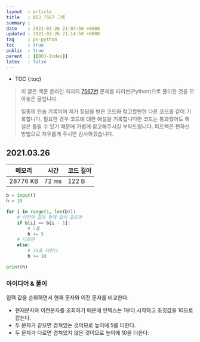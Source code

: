 ```yaml
---
layout  : article
title   : BOJ_7567 그릇
summary : 
date    : 2021-03-26 21:07:50 +0900
updated : 2021-03-26 21:14:50 +0900
tag     : ps-python
toc     : true
public  : true
parent  : [[BOJ-Index]]
latex   : false
---
```

* TOC
{:toc}

> 이 글은 백준 온라인 저지의 [7567번](https://www.acmicpc.net/problem/7567) 문제를 파이썬(Python)으로 풀이한 것을 모아놓은 글입니다.
>
> 일종의 연습 기록이며 제가 정답을 받은 코드와 참고할만한 다른 코드를 같이 기록합니다. 필요한 경우 코드에 대한 해설을 기록합니다만 코드는 통과했어도 해설은 틀릴 수 있기 때문에 가볍게 참고해주시길 부탁드립니다. 피드백은 편하신 방법으로 자유롭게 주시면 감사하겠습니다.

## 2021.03.26

| 메모리    | 시간  | 코드 길이 |
| --------- | ----- | --------- |
| 28776 KB  | 72 ms | 122 B     |

```python
b = input()
h = 10

for i in range(1, len(b)):
    # 이전의 값과 현재 값이 같으면
    if b[i] == b[i - 1]:
        # 5를
        h += 5
    # 다르면
    else:
        # 10을 더한다. 
        h += 10

print(h)
```

### 아이디어 & 풀이

입력 값을 순회하면서 현재 문자와 이전 문자를 비교한다.

* 현재문자와 이전문자를 조회하기 때문에 인덱스는 1부터 시작하고 초깃값을 10으로 잡는다.
* 두 문자가 같으면 겹쳐있는 것이므로 높이에 5를 더한다.
* 두 문자가 다르면 겹쳐있지 않은 것이므로 높이에 10을 더한다.
